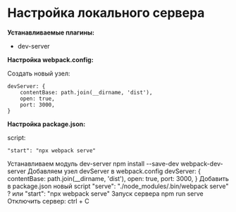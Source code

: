 # Настройка локального сервера

__Устанавливаемые плагины:__  

- dev-server

__Настройка webpack.config:__

Создать новый узел:

```
devServer: {
	contentBase: path.join(__dirname, 'dist'),
	open: true,
	port: 3000,
}
```

__Настройка package.json:__

script:

```
"start": "npx webpack serve"

```


Устанавливаем модуль dev-server
npm install --save-dev webpack-dev-server
Добавляем узел  devServer в webpack.config
devServer: {
	contentBase: path.join(__dirname, 'dist'),
	open: true,
	port: 3000,
}
Добавить в package.json новый script 
"serve": "./node_modules/.bin/webpack serve"
? или "start": "npx webpack serve"
Запуск сервера
npm run serve
Отключить сервер: ctrl + C